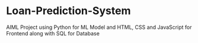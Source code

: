 # Loan-Prediction-System
AIML Project using Python for ML Model and HTML, CSS and JavaScript for Frontend along with SQL for Database
